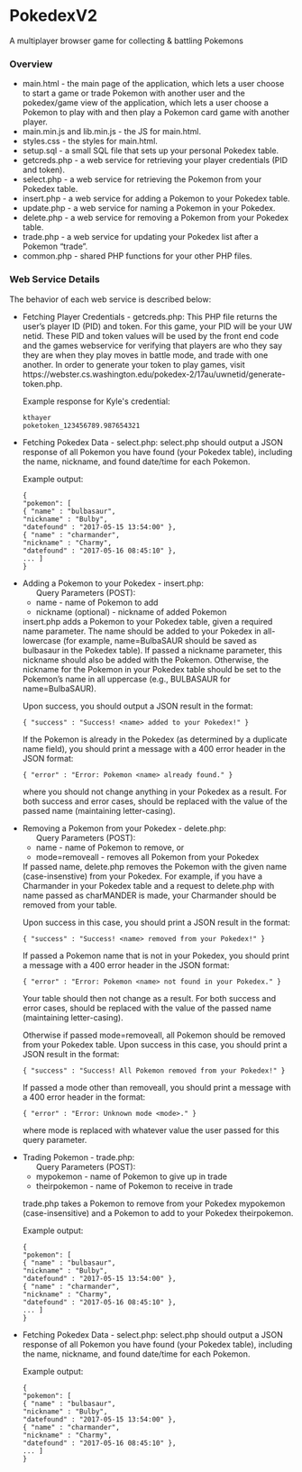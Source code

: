 # PokedexV2
A multiplayer browser game for collecting &amp; battling Pokemons

### Overview
<ul>
<li> main.html - the main page of the application, which lets a user choose to start a game or trade Pokemon
with another user and the pokedex/game view of the application, which lets a user choose a Pokemon to
  play with and then play a Pokemon card game with another player. </li>
<li> main.min.js and lib.min.js - the JS for main.html. </li>
<li> styles.css - the styles for main.html. </li>
<li> setup.sql - a small SQL file that sets up your personal Pokedex table. </li>
<li> getcreds.php - a web service for retrieving your player credentials (PID and token). </li>
<li> select.php - a web service for retrieving the Pokemon from your Pokedex table. </li>
<li> insert.php - a web service for adding a Pokemon to your Pokedex table. </li>
<li> update.php - a web service for naming a Pokemon in your Pokedex. </li>
<li> delete.php - a web service for removing a Pokemon from your Pokedex table. </li>
<li> trade.php - a web service for updating your Pokedex list after a Pokemon “trade”. </li>
<li> common.php - shared PHP functions for your other PHP files. </li>
</ul>

### Web Service Details

The behavior of each web service is described below:
<ul>
<li> Fetching Player Credentials - getcreds.php: 
This PHP file returns the user’s player ID (PID) and token. For this game, your PID will be your UW
netid. These PID and token values will be used by the front end code and the games webservice for verifying
that players are who they say they are when they play moves in battle mode, and trade with one another.
In order to generate your token to play games, visit
https://webster.cs.washington.edu/pokedex-2/17au/uwnetid/generate-token.php. 
</li>

Example response for Kyle's credential:
```
kthayer
poketoken_123456789.987654321
```
<li> Fetching Pokedex Data - select.php: select.php should output a JSON response of all Pokemon you have found (your Pokedex table), including the
name, nickname, and found date/time for each Pokemon.</li>

Example output:
```
{
"pokemon": [
{ "name" : "bulbasaur",
"nickname" : "Bulby",
"datefound" : "2017-05-15 13:54:00" },
{ "name" : "charmander",
"nickname" : "Charmy",
"datefound" : "2017-05-16 08:45:10" },
... ]
}
```
<li>Adding a Pokemon to your Pokedex - insert.php: 
<ul> Query Parameters (POST):
  <li> name - name of Pokemon to add </li>
  <li>nickname (optional) - nickname of added Pokemon</li>
 </ul>
insert.php adds a Pokemon to your Pokedex table, given a required name parameter. The name should be
added to your Pokedex in all-lowercase (for example, name=BulbaSAUR should be saved as bulbasaur in the
Pokedex table).
If passed a nickname parameter, this nickname should also be added with the Pokemon. Otherwise, the nickname for
the Pokemon in your Pokedex table should be set to the Pokemon’s name in all uppercase (e.g., BULBASAUR
for name=BulbaSAUR).</li>

Upon success, you should output a JSON result in the format:
```
{ "success" : "Success! <name> added to your Pokedex!" }
```

If the Pokemon is already in the Pokedex (as determined by a duplicate name field), you should print a message
with a 400 error header in the JSON format:
```
{ "error" : "Error: Pokemon <name> already found." }
```
where you should not change anything in your Pokedex as a result. For both success and error cases, <name>
should be replaced with the value of the passed name (maintaining letter-casing).
  
<li> Removing a Pokemon from your Pokedex - delete.php: 
  <ul> Query Parameters (POST):
  <li> name - name of Pokemon to remove, or</li>
  <li> mode=removeall - removes all Pokemon from your Pokedex</li>
 </ul>
  If passed name, delete.php removes the Pokemon with the given name (case-insenstive) from your Pokedex.
For example, if you have a Charmander in your Pokedex table and a request to delete.php with name passed
as charMANDER is made, your Charmander should be removed from your table.
</li>

Upon success in this case, you should print a JSON result in the format:
```
{ "success" : "Success! <name> removed from your Pokedex!" }
```
If passed a Pokemon name that is not in your Pokedex, you should print a message with a 400 error header in
the JSON format:
```
{ "error" : "Error: Pokemon <name> not found in your Pokedex." }
```
Your table should then not change as a result.
For both success and error cases, <name> should be replaced with the value of the passed name (maintaining
letter-casing).
 
Otherwise if passed mode=removeall, all Pokemon should be removed from your Pokedex table.
Upon success in this case, you should print a JSON result in the format:
```
{ "success" : "Success! All Pokemon removed from your Pokedex!" }
```
If passed a mode other than removeall, you should print a message with a 400 error header in the format:
```
{ "error" : "Error: Unknown mode <mode>." }
```
where mode is replaced with whatever value the user passed for this query parameter.


<li> Trading Pokemon - trade.php: 
  
  <ul> Query Parameters (POST):
  <li> mypokemon - name of Pokemon to give up in trade</li>
  <li> theirpokemon - name of Pokemon to receive in trade</li>
 </ul>
  
 trade.php takes a Pokemon to remove from your Pokedex mypokemon (case-insensitive) and a Pokemon to add
to your Pokedex theirpokemon.</li>

Example output:
```
{
"pokemon": [
{ "name" : "bulbasaur",
"nickname" : "Bulby",
"datefound" : "2017-05-15 13:54:00" },
{ "name" : "charmander",
"nickname" : "Charmy",
"datefound" : "2017-05-16 08:45:10" },
... ]
}
```
<li> Fetching Pokedex Data - select.php: select.php should output a JSON response of all Pokemon you have found (your Pokedex table), including the
name, nickname, and found date/time for each Pokemon.</li>

Example output:
```
{
"pokemon": [
{ "name" : "bulbasaur",
"nickname" : "Bulby",
"datefound" : "2017-05-15 13:54:00" },
{ "name" : "charmander",
"nickname" : "Charmy",
"datefound" : "2017-05-16 08:45:10" },
... ]
}
```
</ul>



